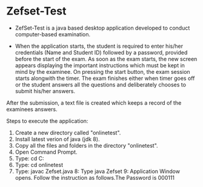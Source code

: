 # Zefset-Test

- ZefSet-Test is a java based desktop application developed to conduct computer-based examination.

- When the application starts, the student is required to enter his/her credentials (Name and Student ID) followed by a   password, provided before the start of the exam. As soon as the exam starts, the new screen appears displaying the important instructions which must be kept in mind by the examinee. On pressing the start button, the exam session starts alongwith the timer. The exam finishes either when timer goes off or the student answers all the questions and deliberately chooses to submit his/her answers.

After the submission, a text file is created which keeps a record of the examinees answers.   


Steps to execute the application:

1. Create a new directory called "onlinetest".
2. Install latest verion of java (jdk 8).
3. Copy all the files and folders in the directory "onlinetest".
4. Open Command Prompt.
5. Type:  cd C:
6. Type:  cd onlinetest
7. Type:  javac Zefset.java
8: Type   java  Zefset
9: Application Window opens. Follow the instruction as follows.The Password is 000111
